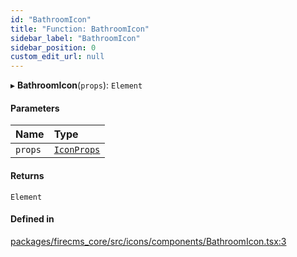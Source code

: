 ```yaml
---
id: "BathroomIcon"
title: "Function: BathroomIcon"
sidebar_label: "BathroomIcon"
sidebar_position: 0
custom_edit_url: null
---
```


▸ **BathroomIcon**(`props`): `Element`

#### Parameters

| Name | Type |
| :------ | :------ |
| `props` | [`IconProps`](../types/IconProps.md) |

#### Returns

`Element`

#### Defined in

[packages/firecms_core/src/icons/components/BathroomIcon.tsx:3](https://github.com/FireCMSco/firecms/blob/d45f3739/packages/firecms_core/src/icons/components/BathroomIcon.tsx#L3)
